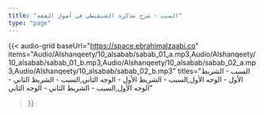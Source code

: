 ```yaml
---
title: "السبب - شرح مذكرة الشنقيطي في أصول الفقه"
type: "page"
---
```


{{< audio-grid 
  baseUrl="https://space.ebrahimalzaabi.co"
  items="Audio/Alshanqeety/10_alsabab/sabab_01_a.mp3,Audio/Alshanqeety/10_alsabab/sabab_01_b.mp3,Audio/Alshanqeety/10_alsabab/sabab_02_a.mp3,Audio/Alshanqeety/10_alsabab/sabab_02_b.mp3"
  titles="السبب - الشريط الأول - الوجه الأول,السبب - الشريط الأول - الوجه الثاني,السبب - الشريط الثاني - الوجه الأول,السبب - الشريط الثاني - الوجه الثاني"
>}} 